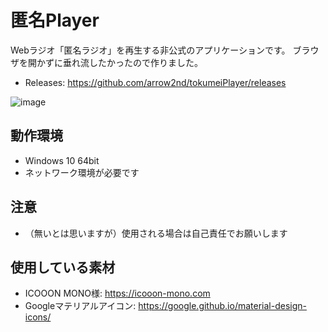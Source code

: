 # 匿名Player

Webラジオ「匿名ラジオ」を再生する非公式のアプリケーションです。
ブラウザを開かずに垂れ流したかったので作りました。

- Releases: https://github.com/arrow2nd/tokumeiPlayer/releases

![image](https://user-images.githubusercontent.com/44780846/81769975-e3fdbf00-9519-11ea-979c-6b1325869325.png)

## 動作環境
- Windows 10 64bit
- ネットワーク環境が必要です

## 注意
- （無いとは思いますが）使用される場合は自己責任でお願いします

## 使用している素材
- ICOOON MONO様: https://icooon-mono.com
- Googleマテリアルアイコン: https://google.github.io/material-design-icons/
